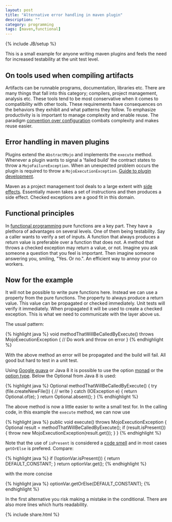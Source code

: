 ```yaml
---
layout: post
title: "Alternative error handling in maven plugin"
description: ""
category: programming
tags: [maven,functional]
---
```

{% include JB/setup %}

This is a small example for anyone writing maven plugins and feels the need for
increased testability at the unit test level.

## On tools used when compiling artifacts

Artifacts can be runnable programs, documentation, libraries etc. There are many
things that fall into this category; compilers, project management, analysis
etc. These tools tend to be most conservative when it comes to compatibility
with other tools. These requirements have consequences on the behaviors they
exhibit and what patterns they follow. To emphasize productivity is is important
to manage complexity and enable reuse. The paradigm
[convention over configuration](https://en.wikipedia.org/wiki/Convention%5Fover%5Fconfiguration)
combats complexity and makes reuse easier.

## Error handling in maven plugins

Plugins extend the `AbstractMojo` and implements the `execute` method. Whenever
a plugin wants to signal a 'failed build' the contract states to throw a
`MojoFailureException`. When an unexpected problem occurs the plugin is required
to throw a `MojoExecutionException`.
[Guide to plugin development](https://maven.apache.org/guides/plugin/guide-java-plugin-development.html).

Maven as a project management tool deals to a large extent with [side
effects](https://en.wikipedia.org/wiki/Side%5Feffect%5F%27computer%5Fscience%28).
Essentially maven takes a set of instructions and then produces a side effect.
Checked exceptions are a good fit in this domain.

## Functional principles

In
[functional programming](https://en.wikipedia.org/wiki/Functional%5Fprogramming)
pure functions are a key part. They have a plethora of advantages on several
levels. One of them being testability. Say a caller wants to verify a set of
inputs. A function that always produces a return value is preferable over a
function that does not. A method that throws a checked exception may return a
value, or not. Imagine you ask someone a question that you feel is important.
Then imagine someone answering you, smiling, "Yes. Or no.". An efficient way to
annoy your co workers.

## Now for the example

It will not be possible to write pure functions here. Instead we can use a
property from the pure functions. The property to always produce a return value.
This value can be propagated or checked immediately. Unit tests will verify it
immediately. When propagated it will be used to create a checked exception. This
is what we need to communicate with the layer above us.

The usual pattern:

{% highlight java %}
void methodThatWillBeCalledByExecute() throws MojoExecutionException {
    // Do work and throw on error
}
{% endhighlight %}

With the above method an error will be propagated and the build will fail. All
good but hard to test in a unit test.

Using [Google guava](https://github.com/google/guava) or Java 8 it is possible
to use the option
[monad](https://en.wikipedia.org/wiki/Monad%5F%27functional%5Fprogramming%28) or
the [option type](https://en.wikipedia.org/wiki/Option%5Ftype). Below the
Optional from Java 8 is used:

{% highlight java %}
Optional<IOException> methodThatWillBeCalledByExecute() {
    try (file.createNewFile()) {
      // write
    } catch (IOException e) {
      return Optional.of(e);
    }
    return Optional.absent();
}
{% endhighlight %}

The above method is now a little easier to write a small test for. In the calling code, in this example the `execute` method, we can now use

{% highlight java %}
public void execute() throws MojoExecutionException {
  Optional<IOException> result = methodThatWillBeCalledByExecute();
    if (result.isPresent()) {
      throw new MojoExecutionException(result.get());
    }
}
{% endhighlight %}

Note that the use of `isPresent` is considered a [code
smell](http://mail.openjdk.java.net/pipermail/lambda-dev/2012-September/005982.html)
and in most cases `getOrElse` is prefered. Compare:

{% highlight java %}
if (!optionVar.isPresent()) {
  return DEFAULT_CONSTANT;
}
return optionVar.get();
{% endhighlight %}

with the more concise

{% highlight java %}
optionVar.getOrElse(DEFAULT_CONSTANT);
{% endhighlight %}

In the first alternative you risk making a mistake in the conditional. There are
also more lines which hurts readability.


{% include share.html %}
